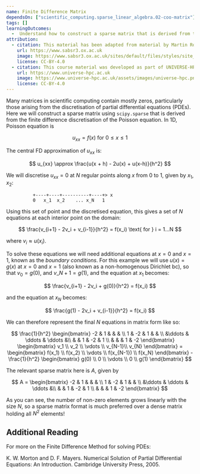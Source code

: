 ```yaml
---
name: Finite Difference Matrix
dependsOn: ["scientific_computing.sparse_linear_algebra.02-coo-matrix"]
tags: []
learningOutcomes:
  -  Understand how to construct a sparse matrix that is derived from the finite difference discretisation of the Poisson equation.
attribution:
  - citation: This material has been adapted from material by Martin Robinson from the "Scientific Computing" module of the SABS R³ Center for Doctoral Training.
    url: https://www.sabsr3.ox.ac.uk
    image: https://www.sabsr3.ox.ac.uk/sites/default/files/styles/site_logo/public/styles/site_logo/public/sabsr3/site-logo/sabs_r3_cdt_logo_v3_111x109.png
    license: CC-BY-4.0
  - citation: This course material was developed as part of UNIVERSE-HPC, which is funded through the SPF ExCALIBUR programme under grant number EP/W035731/1
    url: https://www.universe-hpc.ac.uk
    image: https://www.universe-hpc.ac.uk/assets/images/universe-hpc.png
    license: CC-BY-4.0
---
```


Many matrices in scientific computing contain mostly zeros, particularly those arising
from the discretisation of partial differential equations (PDEs). Here we will construct
a sparse matrix using `scipy.sparse` that is derived from the finite difference
discretisation of the Poisson equation. In 1D, Poisson equation is

$$
u_{xx} = f(x)\text{ for }0 \le x \le 1
$$

The central FD approximation of $u_{xx}$ is:

$$
u_{xx} \approx \frac{u(x + h) - 2u(x) + u(x-h)}{h^2}
$$

We will discretise $u_{xx} = 0$ at $N$ regular points along $x$ from 0 to 1, given by
$x_1$, $x_2$:

              +----+----+----------+----+> x
              0   x_1  x_2    ... x_N   1

Using this set of point and the discretised equation, this gives a set of $N$ equations
at each interior point on the domain:

$$
\frac{v_{i+1} - 2v_i + v_{i-1}}{h^2} = f(x_i) \text{ for } i = 1...N
$$

where $v_i \approx u(x_i)$.

To solve these equations we will need additional equations at $x=0$ and $x=1$, known as
the _boundary conditions_. For this example we will use $u(x) = g(x)$ at $x=0$ and $x=1$
(also known as a non-homogenous Dirichlet bc), so that $v_0 = g(0)$, and $v\_{N+1} =
g(1)$, and the equation at $x_1$ becomes:

$$
\frac{v_{i+1} - 2v_i + g(0)}{h^2} = f(x_i)
$$

and the equation at $x_N$ becomes:

$$
\frac{g(1) - 2v_i + v_{i-1}}{h^2} = f(x_i)
$$

We can therefore represent the final $N$ equations in matrix form like so:

$$
\frac{1}{h^2}
\begin{bmatrix} -2      & 1      &         &   &     \\
 1      & -2     & 1       &       & \\
&\ddots & \ddots  &  \ddots &\\
&        & 1      &  -2     &  1     \\
&        &        &   1     & -2     \end{bmatrix}
\begin{bmatrix} v_1    \\
v_2    \\
\vdots \\
v_{N-1}\\
v_{N}
\end{bmatrix}
= \begin{bmatrix} f(x_1)    \\
f(x_2)    \\
\vdots \\
f(x_{N-1})  \\
f(x_N)
\end{bmatrix} - \frac{1}{h^2} \begin{bmatrix} g(0)    \\
0    \\
\vdots \\
0    \\
g(1)
\end{bmatrix}
$$

The relevant sparse matrix here is $A$, given by

$$
A = \begin{bmatrix} -2      & 1      &         &   &     \\
 1      & -2     & 1       &       & \\
&\ddots & \ddots  &  \ddots &\\
&        & 1      &  -2     &  1     \\
&        &        &   1     & -2     \end{bmatrix}
$$

As you can see, the number of non-zero elements grows linearly with the size $N$, so a
sparse matrix format is much preferred over a dense matrix holding all $N^2$ elements!

## Additional Reading

For more on the Finite Difference Method for solving PDEs:

K. W. Morton and D. F. Mayers. Numerical Solution of Partial Differential Equations: An
Introduction. Cambridge University Press, 2005.
